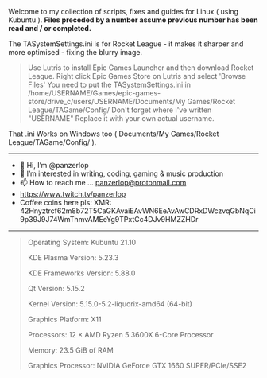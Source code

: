 Welcome to my collection of scripts, fixes and guides for Linux ( using Kubuntu ).
<b> Files preceded by a number assume previous number has been read and / or completed. </b>

The TASystemSettings.ini is for Rocket League - it makes it sharper and more optimised - fixing the blurry image. 

> Use Lutris to install Epic Games Launcher and then download Rocket League. 
> Right click Epic Games Store on Lutris and select 'Browse Files'
> You need to put the TASystemSettings.ini in /home/USERNAME/Games/epic-games-store/drive_c/users/USERNAME/Documents/My Games/Rocket League/TAGame/Config/ 
> Don't forget where I've written "USERNAME"  Replace it with your own actual username.

That .ini Works on Windows too ( Documents/My Games/Rocket League/TAGame/Config/ ).

_________________________________________________________________
- 👋 Hi, I’m @panzerlop
- 👀 I’m interested in writing, coding, gaming & music production
- 📫 How to reach me ... panzerlop@protonmail.com
- https://www.twitch.tv/panzerlop
- Coffee coins here pls: XMR: 42Hnyztrcf62m8b72T5CaGKAvaiEAvWN6EeAvAwCDRxDWczvqGbNqCi9p39J9J74WmThmvAMEeYg9TPxtCc4DJv9HMZZHDr
_________________________________________________________________

> Operating System: Kubuntu 21.10
> 
> KDE Plasma Version: 5.23.3
> 
> KDE Frameworks Version: 5.88.0
> 
> Qt Version: 5.15.2
> 
> Kernel Version: 5.15.0-5.2-liquorix-amd64 (64-bit)
> 
> Graphics Platform: X11
> 
> Processors: 12 × AMD Ryzen 5 3600X 6-Core Processor
> 
> Memory: 23.5 GiB of RAM
> 
> Graphics Processor: NVIDIA GeForce GTX 1660 SUPER/PCIe/SSE2
> 
